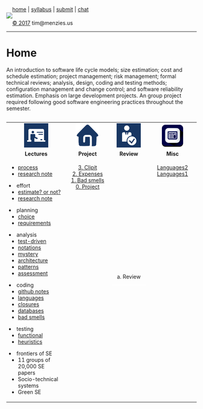 &nbsp;&nbsp;&nbsp;&nbsp;[home](http://tiny.cc/se17) | 
[syllabus](https://github.com/txt/se17/blob/master/doc/syllabus.md) | 
[submit](http://tiny.cc/se17give) |
[chat](https://se17.slack.com/)  
[<img width=900 src="https://raw.githubusercontent.com/txt/se17/master/img/se17.png">](http://tiny.cc/se17)   <br>
&nbsp;&nbsp;&nbsp;&nbsp;[&copy; 2017](https://github.com/txt/se17/blob/master/LICENSE.md) tim&commat;menzies.us<br>

_______



# Home

An introduction to software life cycle models; size estimation;
cost and schedule estimation; project management; risk management;
formal technical reviews; analysis, design, coding and testing
methods; configuration management and change control; and software
reliability estimation. Emphasis on large development projects. An
group project required following good software engineering
practices throughout the semester.

<table width="100%" border=0 align=right>
<tr>
<td align=center><img  src="img/lectures.gif"></td>
<td align=center><img  src="img/homework.png"></td>
<td align=center><img  src="img/review.gif"></td>
<td align=center><img  src="img/news.png"></td>
</tr>
<tr>
<td align=center><b>Lectures</b></td>
<td align=center><b>Project</b>
</td><td align=center><b>Review </td>
<td align=center><b>Misc</b> </td>
</tr>
<tr>
<td valign=top  xwidth="100px">

<!-- -------------------------------- -->
 <ul>
<li><a href="doc/10process.md">process</a></li>
<li><a href="delayedusse%20effect">research note</a></li>
</ul></li>
<li>effort
<ul>
<li><a href="doc/50effort.md">estimate? or not?</a></li>
<li><a href="effor%20models">research note</a></li>
</ul></li>
<li>planning
<ul>
<li><a href="https://goo.gl/fxMvtz">choice</a></li>
<li><a href="https://goo.gl/aLVvrT">requirements</a></li>
</ul></li>
<li>analysis
<ul>
<li><a href="doc/40tdd.md">test-driven</a></li>
<li><a href="60notations.md">notations</a></li>
<li><a href="doc/20mystery.md">mystery</a></li>
<li><a href="doc/30architectures.md">architecture</a></li>
<li><a href="doc/35patterns.md">patterns</a></li>
<li><a href="doc/gendermag.md">assessment</a></li>
</ul></li>
<li>coding
<ul>
<li><a href="github.md">github notes</a></li>
<li><a href="doc/langauges.md">languages</a></li>
<li><a href="doc/45closures.md">closures</a></li>
<li><a href="doc/31sql.md">databases</a></li>
<li><a href="my%20paper">bad smells</a></li>
</ul></li>
<li>testing
<ul>
<li><a href="doc/80functionalTesting.pdf">functional</a></li>
<li><a href="doc/81test.md">heuristics</a></li>
</ul></li>
<li>frontiers of SE
<ul>
<li>11 groups of 20,000 SE papers</li>
<li>Socio-technical systems</li>
<li>Green SE</li>
</ul></li>
</ul>       


<!-- -------------------------------- -->

</td><td align=center valign=top xwidth="100px">

<a href="https://github.com/cleebp/csc-510-group-g/blob/master/apr1/report/report.pdf">3. Clipit</a><br>
<a href="https://github.com/sandz-in/csc510_group_l/blob/master/april/Report.pdf">2. Expenses</a><br>
<a href="doc/badsmells.md">1. Bad smells</a><br>
<a href="doc/project.md">0. Project</a>
<br><img     width=200 src="img/200x1.png">
</td>
<td align=center   xwidth="100px>
<a href="doc/review1.md">a. Review</a>
<br><img width=200 src="img/200x1.png">
</td>
<td align=center valign=top  xwidth="100px">

<a href="http://unbox.org/doc/Seven%20More%20Languages%20in%20Seven%20Weeks.pdf">Languages2</a><br>
<a href="http://unbox.org/doc/Seven%20Languages%20in%20Seven%20Weeks%20A%20Pragmatic%20Guide%20to%20Learning%20Programming%20Languages.pdf">Languages1</a>
<br><img     width=200 src="img/200x1.png">
</td>
</tr>

</table>
